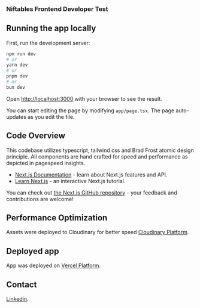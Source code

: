 ### Niftables Frontend Developer Test

## Running the app locally

First, run the development server:

```bash
npm run dev
# or
yarn dev
# or
pnpm dev
# or
bun dev
```

Open [http://localhost:3000](http://localhost:3000) with your browser to see the result.

You can start editing the page by modifying `app/page.tsx`. The page auto-updates as you edit the file.

## Code Overview

This codebase utilizes typescript, tailwind css and Brad Frost atomic design principle. All components are hand crafted for speed and performance as depicted in pagespeed insights.

- [Next.js Documentation](https://nextjs.org/docs) - learn about Next.js features and API.
- [Learn Next.js](https://nextjs.org/learn) - an interactive Next.js tutorial.

You can check out [the Next.js GitHub repository](https://github.com/vercel/next.js/) - your feedback and contributions are welcome!

## Performance Optimization

Assets were deployed to Cloudinary for better speed [Cloudinary Platform](https://cloudinary.com/documentation).

## Deployed app

App was deployed on [Vercel Platform](https://creon-app.vercel.app/).

## Contact

[Linkedin](https://www.linkedin.com/in/amara-benneth-uzochukwu/).
